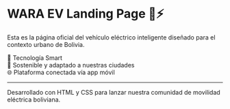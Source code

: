 # WARA EV Landing Page 🚗⚡

Esta es la página oficial del vehículo eléctrico inteligente diseñado para el contexto urbano de Bolivia.

🔋 Tecnología Smart  
🌱 Sostenible y adaptado a nuestras ciudades  
🌐 Plataforma conectada vía app móvil

---

Desarrollado con HTML y CSS para lanzar nuestra comunidad de movilidad eléctrica boliviana.
